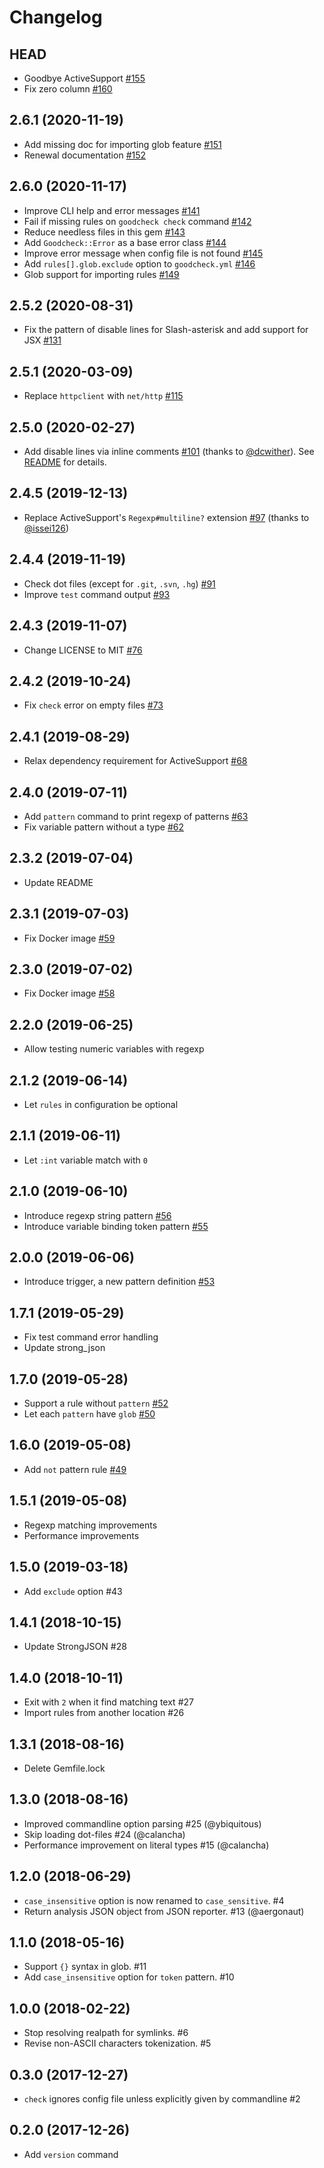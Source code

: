 # Changelog

## HEAD

* Goodbye ActiveSupport [#155](https://github.com/sider/goodcheck/pull/155)
* Fix zero column [#160](https://github.com/sider/goodcheck/pull/160)

## 2.6.1 (2020-11-19)

* Add missing doc for importing glob feature [#151](https://github.com/sider/goodcheck/pull/151)
* Renewal documentation [#152](https://github.com/sider/goodcheck/pull/152)

## 2.6.0 (2020-11-17)

* Improve CLI help and error messages [#141](https://github.com/sider/goodcheck/pull/141)
* Fail if missing rules on `goodcheck check` command [#142](https://github.com/sider/goodcheck/pull/142)
* Reduce needless files in this gem [#143](https://github.com/sider/goodcheck/pull/143)
* Add `Goodcheck::Error` as a base error class [#144](https://github.com/sider/goodcheck/pull/144)
* Improve error message when config file is not found [#145](https://github.com/sider/goodcheck/pull/145)
* Add `rules[].glob.exclude` option to `goodcheck.yml` [#146](https://github.com/sider/goodcheck/pull/146)
* Glob support for importing rules [#149](https://github.com/sider/goodcheck/pull/149)

## 2.5.2 (2020-08-31)

* Fix the pattern of disable lines for Slash-asterisk and add support for JSX [#131](https://github.com/sider/goodcheck/pull/131)

## 2.5.1 (2020-03-09)

* Replace `httpclient` with `net/http` [#115](https://github.com/sider/goodcheck/pull/115)

## 2.5.0 (2020-02-27)

* Add disable lines via inline comments [#101](https://github.com/sider/goodcheck/pull/101) (thanks to [@dcwither](https://github.com/dcwither)). See [README](https://github.com/sider/goodcheck#disabling-rules-with-inline-comments) for details.

## 2.4.5 (2019-12-13)

* Replace ActiveSupport's `Regexp#multiline?` extension [#97](https://github.com/sider/goodcheck/pull/97) (thanks to [@issei126](https://github.com/issei126))

## 2.4.4 (2019-11-19)

* Check dot files (except for `.git`, `.svn`, `.hg`) [#91](https://github.com/sider/goodcheck/pull/91)
* Improve `test` command output [#93](https://github.com/sider/goodcheck/pull/93)

## 2.4.3 (2019-11-07)

* Change LICENSE to MIT [#76](https://github.com/sider/goodcheck/pull/76)

## 2.4.2 (2019-10-24)

* Fix `check` error on empty files [#73](https://github.com/sider/goodcheck/pull/73)

## 2.4.1 (2019-08-29)

* Relax dependency requirement for ActiveSupport [#68](https://github.com/sider/goodcheck/pull/68)

## 2.4.0 (2019-07-11)

* Add `pattern` command to print regexp of patterns [#63](https://github.com/sider/goodcheck/pull/63)
* Fix variable pattern without a type [#62](https://github.com/sider/goodcheck/pull/62)

## 2.3.2 (2019-07-04)

* Update README

## 2.3.1 (2019-07-03)

* Fix Docker image [#59](https://github.com/sider/goodcheck/pull/59)

## 2.3.0 (2019-07-02)

* Fix Docker image [#58](https://github.com/sider/goodcheck/pull/58)

## 2.2.0 (2019-06-25)

* Allow testing numeric variables with regexp

## 2.1.2 (2019-06-14)

* Let `rules` in configuration be optional

## 2.1.1 (2019-06-11)

* Let `:int` variable match with `0`

## 2.1.0 (2019-06-10)

* Introduce regexp string pattern [#56](https://github.com/sider/goodcheck/pull/56)
* Introduce variable binding token pattern [#55](https://github.com/sider/goodcheck/pull/55)

## 2.0.0 (2019-06-06)

* Introduce trigger, a new pattern definition [#53](https://github.com/sider/goodcheck/pull/53)

## 1.7.1 (2019-05-29)

* Fix test command error handling
* Update strong_json

## 1.7.0 (2019-05-28)

* Support a rule without `pattern` [#52](https://github.com/sider/goodcheck/pull/52)
* Let each `pattern` have `glob` [#50](https://github.com/sider/goodcheck/pull/50)

## 1.6.0 (2019-05-08)

* Add `not` pattern rule [#49](https://github.com/sider/goodcheck/pull/49)

## 1.5.1 (2019-05-08)

* Regexp matching improvements
* Performance improvements

## 1.5.0 (2019-03-18)

* Add `exclude` option #43

## 1.4.1 (2018-10-15)

* Update StrongJSON #28

## 1.4.0 (2018-10-11)

* Exit with `2` when it find matching text #27
* Import rules from another location #26

## 1.3.1 (2018-08-16)

* Delete Gemfile.lock

## 1.3.0 (2018-08-16)

* Improved commandline option parsing #25 (@ybiquitous)
* Skip loading dot-files #24 (@calancha)
* Performance improvement on literal types #15 (@calancha)

## 1.2.0 (2018-06-29)

* `case_insensitive` option is now renamed to `case_sensitive`. #4
* Return analysis JSON object from JSON reporter. #13 (@aergonaut)

## 1.1.0 (2018-05-16)

* Support `{}` syntax in glob. #11
* Add `case_insensitive` option for `token` pattern. #10

## 1.0.0 (2018-02-22)

* Stop resolving realpath for symlinks. #6
* Revise non-ASCII characters tokenization. #5

## 0.3.0 (2017-12-27)

* `check` ignores config file unless explicitly given by commandline #2

## 0.2.0 (2017-12-26)

* Add `version` command
